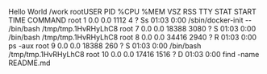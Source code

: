 
Hello World
/work
rootUSER         PID %CPU %MEM    VSZ   RSS TTY      STAT START   TIME COMMAND
root           1  0.0  0.0   1112     4 ?        Ss   01:03   0:00 /sbin/docker-init -- /bin/bash /tmp/tmp.1HvRHyLhC8
root           7  0.0  0.0  18388  3080 ?        S    01:03   0:00 /bin/bash /tmp/tmp.1HvRHyLhC8
root           8  0.0  0.0  34416  2940 ?        R    01:03   0:00 ps -aux
root           9  0.0  0.0  18388   260 ?        S    01:03   0:00 /bin/bash /tmp/tmp.1HvRHyLhC8
root          10  0.0  0.0  17416  1516 ?        D    01:03   0:00 find -name README.md
